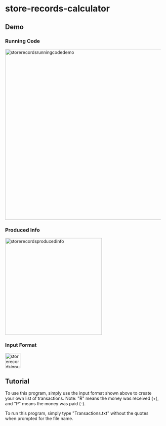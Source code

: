 # store-records-calculator


## Demo

### Running Code
<img width="552" alt="storerecordsrunningcodedemo" src="https://user-images.githubusercontent.com/26355832/51721244-2c842700-200e-11e9-8d85-12af83daebc5.PNG">

### Produced Info
<img width="313" alt="storerecordsproducedinfo" src="https://user-images.githubusercontent.com/26355832/51721270-44f44180-200e-11e9-9a76-369d13a56435.PNG">

### Input Format
<img width="49" alt="storerecordsinputformat" src="https://user-images.githubusercontent.com/26355832/51721276-4b82b900-200e-11e9-97db-8cb08b558a97.PNG">





## Tutorial
To use this program, simply use the input format shown above to create your own list of transactions. 
Note: "R" means the money was received (+), and "P" means the money was paid (-).

To run this program, simply type "Transactions.txt" without the quotes when prompted for the file name.

